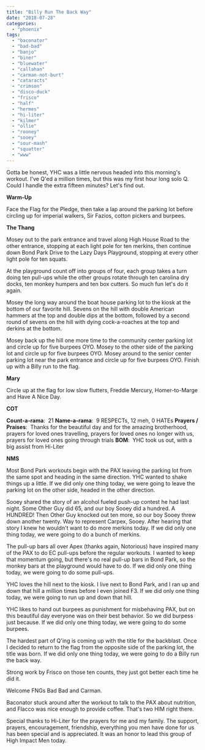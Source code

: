 ```yaml
---
title: "Billy Run The Back Way"
date: "2018-07-28"
categories: 
  - "phoenix"
tags: 
  - "baconator"
  - "bad-bad"
  - "banjo"
  - "biner"
  - "bluewater"
  - "callahan"
  - "carman-not-burt"
  - "cataracts"
  - "crimson"
  - "disco-duck"
  - "frisco"
  - "half"
  - "hermes"
  - "hi-liter"
  - "kilmer"
  - "ollie"
  - "rooney"
  - "sooey"
  - "sour-mash"
  - "squatter"
  - "www"
---
```


Gotta be honest, YHC was a little nervous headed into this morning's workout. I've Q'ed a million times, but this was my first hour long solo Q. Could I handle the extra fifteen minutes? Let's find out.

**Warm-Up**

Face the Flag for the Pledge, then take a lap around the parking lot before circling up for imperial walkers, Sir Fazios, cotton pickers and burpees.

**The Thang**

Mosey out to the park entrance and travel along High House Road to the other entrance, stopping at each light pole for ten merkins, then continue down Bond Park Drive to the Lazy Days Playground, stopping at every other light pole for ten squats.

At the playground count off into groups of four, each group takes a turn doing ten pull-ups while the other groups rotate through ten carolina dry docks, ten monkey humpers and ten box cutters. So much fun let's do it again.

Mosey the long way around the boat house parking lot to the kiosk at the bottom of our favorite hill. Sevens on the hill with double American hammers at the top and double dips at the bottom, followed by a second round of sevens on the hill with dying cock-a-roaches at the top and derkins at the bottom.

Mosey back up the hill one more time to the community center parking lot and circle up for five burpees OYO. Mosey to the other side of the parking lot and circle up for five burpees OYO. Mosey around to the senior center parking lot near the park entrance and circle up for five burpees OYO. Finish up with a Billy run to the flag.

**Mary**

Circle up at the flag for low slow flutters, Freddie Mercury, Homer-to-Marge and Have A Nice Day.

**COT**

**Count-a-rama**:  21 **Name-a-rama**:  9 RESPECTs, 12 meh, 0 HATEs **Prayers / Praises**:  Thanks for the beautiful day and for the amazing brotherhood, prayers for loved ones travelling, prayers for loved ones no longer with us, prayers for loved ones going through trials **BOM**:  YHC took us out, with a big assist from Hi-Liter

**NMS**

Most Bond Park workouts begin with the PAX leaving the parking lot from the same spot and heading in the same direction. YHC wanted to shake things up a little. If we did only one thing today, we were going to leave the parking lot on the other side, headed in the other direction.

Sooey shared the story of an alcohol fueled push-up contest he had last night. Some Other Guy did 65, and our boy Sooey did a hundred. A HUNDRED! Then Other Guy knocked out ten more, so our boy Sooey threw down another twenty. Way to represent Carpex, Sooey. After hearing that story I knew he wouldn't want to do more merkins today. If we did only one thing today, we were going to do a bunch of merkins.

The pull-up bars all over Apex (thanks again, Notorious) have inspired many of the PAX to do EC pull-ups before the regular workouts. I wanted to keep that momentum going, but there's no real pull-up bars in Bond Park, so the monkey bars at the playground would have to do. If we did only one thing today, we were going to do some pull-ups.

YHC loves the hill next to the kiosk. I live next to Bond Park, and I ran up and down that hill a million times before I even joined F3. If we did only one thing today, we were going to run up and down that hill.

YHC likes to hand out burpees as punishment for misbehaving PAX, but on this beautiful day everyone was on their best behavior. So we did burpess just because. If we did only one thing today, we were going to do some burpees.

The hardest part of Q'ing is coming up with the title for the backblast. Once I decided to return to the flag from the opposite side of the parking lot, the title was born. If we did only one thing today, we were going to do a Billy run the back way.

Strong work by Frisco on those ten counts, they just got better each time he did it.

Welcome FNGs Bad Bad and Carman.

Baconator stuck around after the workout to talk to the PAX about nutrition, and Flacco was nice enough to provide coffee. That's two HIM right there.

Special thanks to Hi-Liter for the prayers for me and my family. The support, prayers, encouragement, friendship, everything you men have done for us has been special and is appreciated. It was an honor to lead this group of High Impact Men today.
